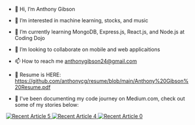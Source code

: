 - 👋 Hi, I’m Anthony Gibson
- 👀 I’m interested in machine learning, stocks, and music
- 🌱 I’m currently learning MongoDB, Express.js, React.js, and Node.js at Coding Dojo 
- 💞️ I’m looking to collaborate on mobile and web applicaitions
- 📫 How to reach me anthonygibson24@gmail.com

- 📜 Resume is HERE: https://github.com/anthonycg/resume/blob/main/Anthony%20Gibson%20Resume.pdf

- 📝 I've been documenting my code journey on Medium.com, check out some of my stories below:

<a target="_blank" href="https://github-readme-medium-recent-article.vercel.app/medium/@anthonycg_/5"><img src="https://github-readme-medium-recent-article.vercel.app/medium/@anthonycg_/5" alt="Recent Article 5"> 
<a target="_blank" href="https://github-readme-medium-recent-article.vercel.app/medium/@anthonycg_/4"><img src="https://github-readme-medium-recent-article.vercel.app/medium/@anthonycg_/4" alt="Recent Article 4"> 
<a target="_blank" href="https://github-readme-medium-recent-article.vercel.app/medium/@anthonycg_/0"><img src="https://github-readme-medium-recent-article.vercel.app/medium/@anthonycg_/0" alt="Recent Article 0"> 

  

<!---
anthonycg/anthonycg is a ✨ special ✨ repository because its `README.md` (this file) appears on your GitHub profile.
You can click the Preview link to take a look at your changes.
--->
